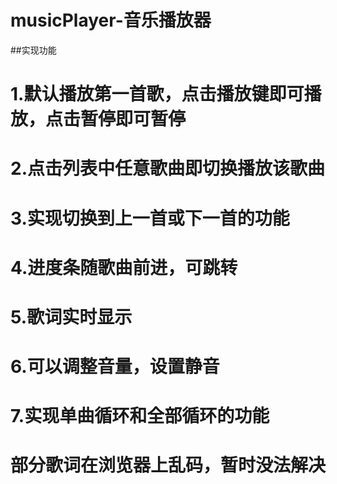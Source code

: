 # musicPlayer-音乐播放器

##实现功能
# 1.默认播放第一首歌，点击播放键即可播放，点击暂停即可暂停
# 2.点击列表中任意歌曲即切换播放该歌曲
# 3.实现切换到上一首或下一首的功能
# 4.进度条随歌曲前进，可跳转
# 5.歌词实时显示
# 6.可以调整音量，设置静音
# 7.实现单曲循环和全部循环的功能

# 部分歌词在浏览器上乱码，暂时没法解决
